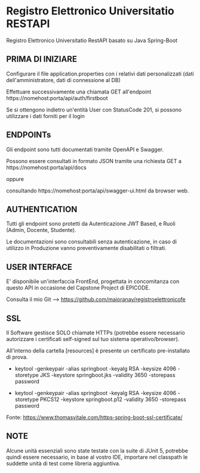 # Registro Elettronico Universitatio RESTAPI

Registro Elettronico Universitatio RestAPI basato su Java Spring-Boot

## PRIMA DI INIZIARE

Configurare il file application.properties con i relativi dati personalizzati (dati dell'amministratore, dati di connessione al DB)

Effettuare successivamente una chiamata GET all'endpoint https://nomehost:porta/api/auth/firstboot

Se si ottengono indietro un'entità User con StatusCode 201, si possono utilizzare i dati forniti per il login

## ENDPOINTs

Gli endpoint sono tutti documentati tramite OpenAPI e Swagger.

Possono essere consultati in formato JSON tramite una richiesta GET a https://nomehost:porta/api/docs

oppure

consultando https://nomehost:porta/api/swagger-ui.html da browser web.

## AUTHENTICATION

Tutti gli endpoint sono protetti da Autenticazione JWT Based, e Ruoli (Admin, Docente, Studente).

Le documentazioni sono consultabili senza autenticazione, in caso di utilizzo in Produzione vanno preventivamente disabilitati o filtrati.

## USER INTERFACE

E' disponibile un'interfaccia FrontEnd, progettata in concomitanza con questo API in occasione del Capstone Project di EPICODE.

Consulta il mio Git --> https://github.com/maioranav/registroelettronicofe

## SSL

Il Software gestisce SOLO chiamate HTTPs (potrebbe essere necessario autorizzare i certificati self-signed sul tuo sistema operativo/browser).

All'interno della cartella [resources] è presente un certificato pre-installato di prova.

- keytool -genkeypair -alias springboot -keyalg RSA -keysize 4096 -storetype JKS -keystore springboot.jks -validity 3650 -storepass password

- keytool -genkeypair -alias springboot -keyalg RSA -keysize 4096 -storetype PKCS12 -keystore springboot.p12 -validity 3650 -storepass password

Fonte: https://www.thomasvitale.com/https-spring-boot-ssl-certificate/

## NOTE

Alcune unità essenziali sono state testate con la suite di JUnit 5, potrebbe quindi essere necessario, in base al vostro IDE, importare nel classpath le suddette unità di test come libreria aggiuntiva.
